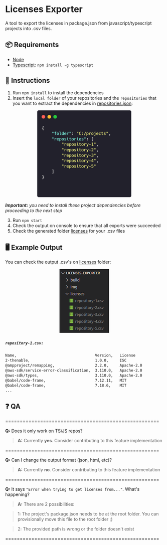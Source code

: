 # Licenses Exporter

A tool to export the licenses in package.json from javascript/typescript projects into .csv files.

## 📦 Requirements

- [Node](https://nodejs.org/en/download)
- [Typescript](https://www.npmjs.com/package/typescript): `npm install -g typescript`

## 📄 Instructions

1. Run `npm install` to install the dependencies
2. Insert the `local folder` of your repositories and the `repositories` that you want to extract the dependencies in [repositories.json](repositories.json):

<p align="center">
    <img src="img/config.png" width="300"/>
    <p><em><b>Important:</b> you need to install these project dependencies before proceeding to the next step</em></p>
<p>

3. Run `npm start`
4. Check the output on console to ensure that all exports were succeeded
5. Check the generated folder [licenses](/licenses) for your .csv files

## 🖥️ Example Output

You can check the output .csv's on [licenses](/licenses/) folder:
<p align="center">
    <img src="img/output%20files.png"/>
</p>


<h5 a><strong><code>repository-1.csv:</code></strong></h5>

```csv
Name,                                   Version,   License
2-thenable,                             1.0.0,     ISC 
@ampproject/remapping,                  2.2.0,     Apache-2.0 
@aws-sdk/service-error-classification,  3.110.0,   Apache-2.0 
@aws-sdk/types,                         3.110.0,   Apache-2.0 
@babel/code-frame,                      7.12.11,   MIT 
@babel/code-frame,                      7.18.6,    MIT
...
```

## ❓ QA

=====================================================

**Q:** Does it only work on TS/JS repos?

> **A:** Currently **yes**. Consider contributing to this feature implementation

=====================================================

**Q:** Can I change the output format (json, html, etc)?

> **A:** Currently **no**. Consider contributing to this feature implementation

=====================================================


**Q:** It says `"Error when trying to get licenses from..."`. What's happening?

> **A:** There are 2 possibilities:

> 1: The project's package.json needs to be at the root folder. You can provisionally move this file to the root folder ;)

> 2: The provided path is wrong or the folder doesn't exist

=====================================================